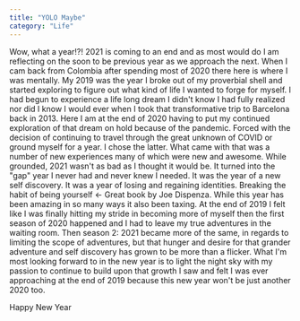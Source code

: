 ```yaml
---
title: "YOLO Maybe"
category: "Life"
---
```


Wow, what a year!?! 2021 is coming to an end and as most would do I am reflecting on the soon to be previous year as we approach the next. When I cam back from Colombia after spending most of 2020 there here is where I was mentally. My 2019 was the year I broke out of my proverbial shell and started exploring to figure out what kind of life I wanted to forge for myself. I had begun to experience a life long dream I didn't know I had fully realized nor did I know I would ever when I took that transformative trip to Barcelona back in 2013. Here I am at the end of 2020 having to put my continued exploration of that dream on hold because of the pandemic. Forced with the decision of continuing to travel through the great unknown of COVID or ground myself for a year. I chose the latter. What came with that was a number of new experiences many of which were new and awesome. While grounded, 2021 wasn't as bad as I thought it would be. It turned into the "gap" year I never had and never knew I needed. It was the year of a new self discovery. It was a year of losing and regaining identities. Breaking the habit of being yourself <- Great book by Joe Dispenza. While this year has been amazing in so many ways it also been taxing. At the end of 2019 I felt like I was finally hitting my stride in becoming more of myself then the first season of 2020 happened and I had to leave my true adventures in the waiting room. Then season 2: 2021 became more of the same, in regards to limiting the scope of adventures, but that hunger and desire for that grander adventure and self discovery has grown to be more than a flicker. What I'm most looking forward to in the new year is to light the night sky with my passion to continue to build upon that growth I saw and felt I was ever approaching at the end of 2019 because this new year won't be just another 2020 too.

Happy New Year
